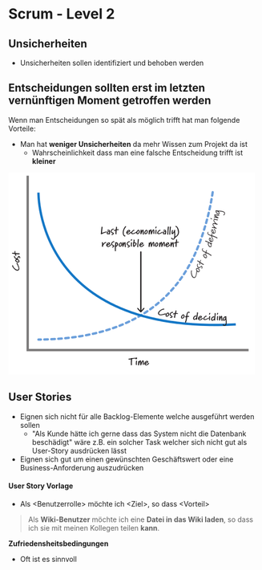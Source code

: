 # Scrum - Level 2

## Unsicherheiten

* Unsicherheiten sollen identifiziert und behoben werden

## Entscheidungen sollten erst im letzten vernünftigen Moment getroffen werden

Wenn man Entscheidungen so spät als möglich trifft hat man folgende Vorteile:

* Man hat **weniger Unsicherheiten** da mehr Wissen zum Projekt da ist
  * Wahrscheinlichkeit dass man eine falsche Entscheidung trifft ist **kleiner**

![](../../../.gitbook/assets/lrm.png)

## User Stories

* Eignen sich nicht für alle Backlog-Elemente welche ausgeführt werden sollen
  * "Als Kunde hätte ich gerne dass das System nicht die Datenbank beschädigt" wäre z.B. ein solcher Task welcher sich nicht gut als User-Story ausdrücken lässt
* Eignen sich gut um einen gewünschten Geschäftswert oder eine Business-Anforderung auszudrücken

#### User Story Vorlage

* Als &lt;Benutzerrolle&gt; möchte ich &lt;Ziel&gt;, so dass &lt;Vorteil&gt;

> Als **Wiki-Benutzer** möchte ich eine **Datei in das Wiki laden**, so dass ich sie mit meinen Kollegen teilen **kann**.

**Zufriedensheitsbedingungen**

* Oft ist es sinnvoll 

